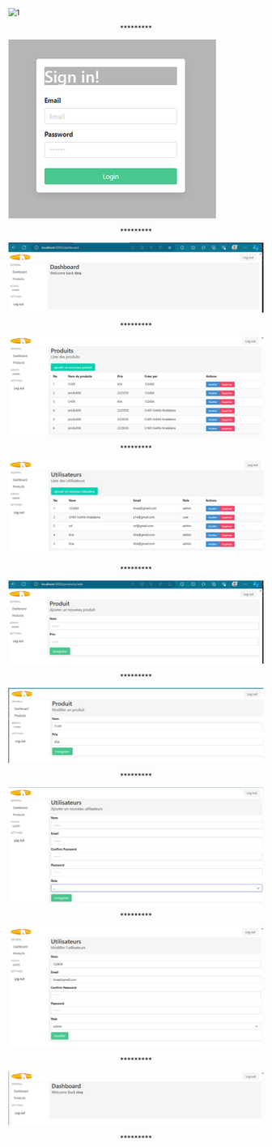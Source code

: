 ![1](https://sujanbyanjankar.com.np/wp-content/uploads/2019/02/react-redux.png)
<center>*********</center>

![1](https://github.com/tinalalaina/etudiant/blob/main/photo%20final/1.PNG)
<center>*********</center>

![1](https://github.com/tinalalaina/etudiant/blob/main/photo%20final/2.PNG)
<center>*********</center>

![1](https://github.com/tinalalaina/etudiant/blob/main/photo%20final/3.PNG)
<center>*********</center>

![1](https://github.com/tinalalaina/etudiant/blob/main/photo%20final/4.PNG)
<center>*********</center>

![1](https://github.com/tinalalaina/etudiant/blob/main/photo%20final/5.PNG)
<center>*********</center>

![1](https://github.com/tinalalaina/etudiant/blob/main/photo%20final/6.PNG)
<center>*********</center>

![1](https://github.com/tinalalaina/etudiant/blob/main/photo%20final/7.PNG)
<center>*********</center>

![1](https://github.com/tinalalaina/etudiant/blob/main/photo%20final/8.PNG)
<center>*********</center>

![1](https://github.com/tinalalaina/etudiant/blob/main/photo%20final/9.PNG)
<center>*********</center>

